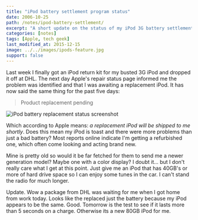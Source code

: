 ```yaml
---
title: "iPod battery settlement program status"
date: 2006-10-25
path: /notes/ipod-battery-settlement/
excerpt: "A short update on the status of my iPod 3G battery settlement claim."
categories: [notes]
tags: [Apple, tech geek]
last_modified_at: 2015-12-15
image: ../../images/ipods-feature.jpg
support: false
---
```


Last week I finally got an iPod return kit for my busted 3G iPod and dropped it off at DHL. The next day Apple's repair status page informed me the problem was identified and that I was awaiting a replacement iPod. It has now said the same thing for the past five days:

> Product replacement pending

![iPod battery replacement status screenshot](../../images/ipod-product-replacement-status.jpg)

Which according to Apple means: *a replacement iPod will be shipped to me shortly*. Does this mean my iPod is toast and there were more problems than just a bad battery? Most reports online indicate I'm getting a refurbished one, which often come looking and acting brand new.

Mine is pretty old so would it be far fetched for them to send me a newer generation model? Maybe one with a color display? I doubt it... but I don't really care what I get at this point. Just give me an iPod that has 40GB's or more of hard drive space so I can enjoy some tunes in the car. I can't stand the radio for much longer.

Update. Wow a package from DHL was waiting for me when I got home from work today. Looks like the replaced just the battery because my iPod appears to be the same. Good. Tomorrow is the test to see if it lasts more than 5 seconds on a charge. Otherwise its a new 80GB iPod for me.
